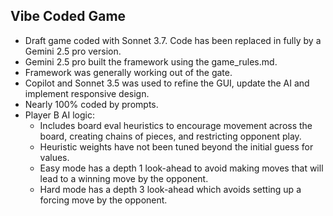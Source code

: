 ## Vibe Coded Game
- Draft game coded with Sonnet 3.7.  Code has been replaced in fully by a Gemini 2.5 pro version.
- Gemini 2.5 pro built the framework using the game_rules.md.
- Framework was generally working out of the gate.
- Copilot and Sonnet 3.5 was used to refine the GUI, update the AI and implement responsive design.
- Nearly 100% coded by prompts.
- Player B AI logic:
  - Includes board eval heuristics to encourage movement across the board, creating chains of pieces, and restricting opponent play.
  - Heuristic weights have not been tuned beyond the initial guess for values. 
  - Easy mode has a depth 1 look-ahead to avoid making moves that will lead to a winning move by the opponent.
  - Hard mode has a depth 3 look-ahead which avoids setting up a forcing move by the opponent.

